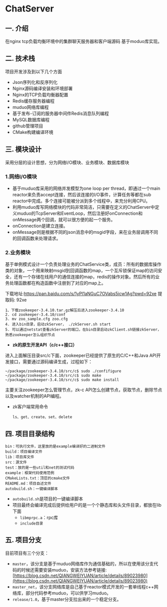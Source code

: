 # ChatServer
## 一. 介绍
在nginx tcp负载均衡环境中的集群聊天服务器和客户端源码 基于moduo库实现。

## 二. 技术栈
项目开发涉及到以下几个方面
- Json序列化和反序列化
- Nginx源码编译安装和环境部署
- Nginx的TCP负载均衡器配置
- Redis缓存服务器编程
- muduo网络库编程
- 基于发布-订阅的服务器中间件Redis消息队列编程
- MySQL数据库编程
- github管理项目
- CMake构建编译环境

## 三. 模块设计  
采用分层的设计思想，分为网络I/O模块、业务模块、数据库模块  
  ### 1.网络I/O模块
  - 基于muduo库采用的网络并发模型为one loop per thread，即通过一个main reactor来负责accept连接，然后该连接的I/O事件，计算任务等都在sub reactor中完成。多个连接可能被分派到多个线程中，来充分利用CPU。  
  - 利用muduo库写网络模块的代码非常简洁，只需要在定义的ChatServer中定义muduo的TcpServer和EventLoop，然后注册好onConnection和onMessage两个回调，就可以很方便的起一个服务。  
  - onConnection是建立连接。  
  - onMessage则是根据不同的json消息中的msgid字段，来在业务层调用不同的回调函数来处理请求。
  
  ### 2.业务模块  
  基于单例模式设计一个负责处理业务的ChatService类，成员：所有的数据库操作类的对象，一个用来映射msgid到回调函数的map，一个互斥锁保证map的访问安全，还有一个存储在线用户的通信连接的map，redis的操作对象。然后所有的业务处理函数都在构造函数中注册到了对应的map上。

下载地址:https://pan.baidu.com/s/1yPl1aNGuC7OVabs5icw1Ag?pwd=92xe 提取码: 92xe
```
1、下载zookeeper-3.4.10.tar.gz解压后进入zookeeper-3.4.10
2. cd zookeeper-3.4.10/conf
3. mv zoo_sample.cfg zoo.cfg
4. 进入bin目录，启动zkServer， ./zkServer.sh start
5. 可以通过netstat查看zkServer的端口，在bin目录启动zkClient.sh链接zkServer，熟悉zookeeper怎么组织节点
```
- **zk的原生开发API（c/c++接口）**

进入上面解压目录src/c下面，zookeeper已经提供了原生的C/C++和Java API开发接口，需要通过源码编译生成，过程如下：
```
~/package/zookeeper-3.4.10/src/c$ sudo ./confifigure
~/package/zookeeper-3.4.10/src/c$ sudo make
~/package/zookeeper-3.4.10/src/c$ sudo make install
```
主要关注zookeeper怎么管理节点，zk-c API怎么创建节点，获取节点，删除节点以及watcher机制的API编程。
- zk客户端常用命令
  
  ``ls、get、create、set、delete``

## 四. 项目目录结构
```
bin：可执行文件，这里放的是example编译好的二进制文件
build：项目编译文件
lib：项目库文件
src：源文件
test：放的是一些util和net的测试代码
example：框架代码使用范例
CMakeLists.txt：顶层的cmake文件
README.md：项目自述文件
autobuild.sh：一键编译脚本
```
- `autobuild.sh`是项目的一键编译脚本  
- 项目最终会编译完成后提供给用户的是一个个静态库和头文件目录，都放在lib下面  
  - `libmprpc.a`：rpc库
  - `include目录`

## 五. 项目分支
目前项目有三个分支：

  - `master`，该分支是基于muduo网络库作为通信基础的，所以在使用该分支代码的时候还需要安装muduo，安装方法参考链接: [https://blog.csdn.net/QIANGWEIYUAN/article/details/89023980](https://blog.csdn.net/QIANGWEIYUAN/article/details/89023980)  
  - `master_net`，该分支网络库是自己基于reactor模式开发的一套单线程c++网络库，部分代码参考muduo，可以供学习muduo。
  - `release/1.0`，基于master分支拉出来的一个稳定分支。


